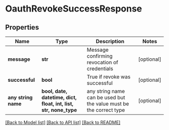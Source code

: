 # OauthRevokeSuccessResponse


## Properties
Name | Type | Description | Notes
------------ | ------------- | ------------- | -------------
**message** | **str** | Message confirming revocation of credentials | [optional] 
**successful** | **bool** | True if revoke was successful | [optional] 
**any string name** | **bool, date, datetime, dict, float, int, list, str, none_type** | any string name can be used but the value must be the correct type | [optional]

[[Back to Model list]](../README.md#documentation-for-models) [[Back to API list]](../README.md#documentation-for-api-endpoints) [[Back to README]](../README.md)


